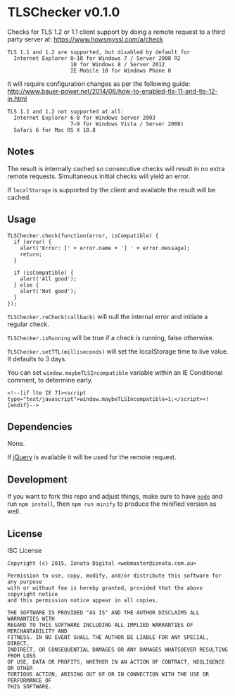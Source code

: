 # TLSChecker v0.1.0 #

Checks for TLS 1.2 or 1.1 client support by doing a remote request to a
third party server at: https://www.howsmyssl.com/a/check

```
TLS 1.1 and 1.2 are supported, but disabled by default for
  Internet Explorer 8–10 for Windows 7 / Server 2008 R2
                    10 for Windows 8 / Server 2012
                    IE Mobile 10 for Windows Phone 8
```

It will require configuration changes as per the following guide:
http://www.bauer-power.net/2014/06/how-to-enabled-tls-11-and-tls-12-in.html

```
TLS 1.1 and 1.2 not supported at all:
  Internet Explorer 6-8 for Windows Server 2003
                    7–9 for Windows Vista / Server 2008)
  Safari 6 for Mac OS X 10.8
```

## Notes

The result is internally cached so consecutive checks will result in no
extra remote requests. Simultaneous initial checks will yield an error.

If `localStorage` is supported by the client and available the result will
be cached.

## Usage

```
TLSChecker.check(function(error, isCompatible) {
  if (error) {
    alert('Error: [' + error.name + '] ' + error.message);
    return;
  }

  if (isCompatible) {
    alert('All good');
  } else {
    alert('Not good');
  }
});
```

`TLSChecker.reCheck(callback)` will null the internal error and initiate a
regular check.

`TLSChecker.isRunning` will be true if a check is running, false otherwise.

`TLSChecker.setTTL(milliseconds)` will set the localStorage time to live value.
It defaults to 3 days.

You can set `window.maybeTLSIncompatible` variable within an IE Conditional
comment, to determine early.
```
<!--[if lte IE 7]><script type="text/javascript">window.maybeTLSIncompatible=1;</script><![endif]-->
```

## Dependencies

None.

If [jQuery](http://jquery.com) is available it will be used for the remote request.

## Development

If you want to fork this repo and adjust things, make sure to have [`node`](http://nodejs.org)
and run `npm install`, then `npm run minify` to produce the minified version as well.

## License

ISC License

```
Copyright (c) 2015, Ionata Digital <webmaster@ionata.com.au>

Permission to use, copy, modify, and/or distribute this software for any purpose
with or without fee is hereby granted, provided that the above copyright notice
and this permission notice appear in all copies.

THE SOFTWARE IS PROVIDED "AS IS" AND THE AUTHOR DISCLAIMS ALL WARRANTIES WITH
REGARD TO THIS SOFTWARE INCLUDING ALL IMPLIED WARRANTIES OF MERCHANTABILITY AND
FITNESS. IN NO EVENT SHALL THE AUTHOR BE LIABLE FOR ANY SPECIAL, DIRECT,
INDIRECT, OR CONSEQUENTIAL DAMAGES OR ANY DAMAGES WHATSOEVER RESULTING FROM LOSS
OF USE, DATA OR PROFITS, WHETHER IN AN ACTION OF CONTRACT, NEGLIGENCE OR OTHER
TORTIOUS ACTION, ARISING OUT OF OR IN CONNECTION WITH THE USE OR PERFORMANCE OF
THIS SOFTWARE.
```
